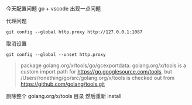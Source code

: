 今天配置问题 go + vscode 出现一点问题

代理问题

`git config --global http.proxy http://127.0.0.1:1087 `

取消设置

`git config --global --unset http.proxy`

> package golang.org/x/tools/go/gcexportdata: golang.org/x/tools is a custom import path for https://go.googlesource.com/tools, but /Users/ronething/go/src/golang.org/x/tools is checked out from https://github.com/golang/tools.git

删除整个 golang.org/x/tools 目录 然后重新 install